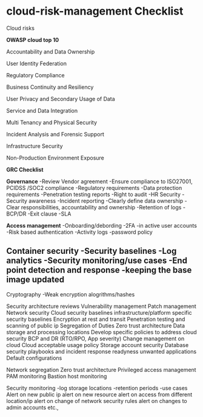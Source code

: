 # cloud-risk-management Checklist


 Cloud risks
 
**OWASP cloud top 10**

 Accountability and Data Ownership
 
 User Identity Federation
 
 Regulatory Compliance
 
 Business Continuity and Resiliency
 
 User Privacy and Secondary Usage of Data
 
 Service and Data Integration
 
 Multi Tenancy and Physical Security
 
 Incident Analysis and Forensic Support
 
 Infrastructure Security
 
 Non-Production Environment Exposure
 

**GRC Checklist**

**Governance**
-Review Vendor agreement
-Ensure compliance to ISO27001, PCIDSS /SOC2 compliance
-Regulatory requirements
-Data protection requirements
-Penetration testing reports
-Right to audit
-HR Security
-Security awareness
-Incident reporting
-Clearly define data ownership
-Clear responsibilities, accountability and ownership 
-Retention of logs
-BCP/DR
-Exit clause
-SLA

**Access management**
-Onboarding/debording
-2FA
-in active user accounts
-Risk based authentication
-Activity logs
-password policy

**Container security**
-Security baselines
-Log analytics
-Security monitoring/use cases
-End point detection and response
-keeping the base image updated
-

Cryptography
-Weak encryption alogrithms/hashes

Security architecture reviews
Vulnerability management
Patch management
Network security
Cloud security baselines
infrastructure/platform specific security baselines
Encryption at rest and transit
Penetration testing and scanning of public ip
Segregation of Duties
Zero trust architecture
Data storage and processing locations
Develop specific policies to address cloud security
BCP and DR (RTO/RPO, App severity)
Change management on cloud
Cloud acceptable usage policy
Storage account security
Database security
playbooks and incident response readyness
unwanted applications
Default configurations

Network segregation
Zero trust architecture 
Privileged access management
PAM monitoring
Bastion host monitoring

Security monitoring
-log storage locations
-retention periods
-use cases
	Alert on new public ip
	alert on new resource
	alert on access from different location/ip
	alert on change of network security rules
	alert on changes to admin accounts
	etc.,
	




